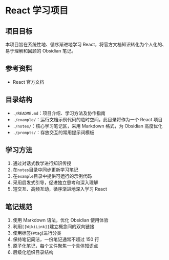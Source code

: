 # React 学习项目

## 项目目标

本项目旨在系统性地、循序渐进地学习 React，将官方文档知识转化为个人化的、易于理解和回顾的 Obsidian 笔记。

## 参考资料

-   React 官方文档

## 目录结构

-   `./README.md`：项目介绍、学习方法及协作指南
-   `./example/`：运行文档示例代码的临时空间，此目录将作为一个 React 项目
-   `./notes/`：核心学习笔记区，采用 Markdown 格式，为 Obsidian 高度优化
-   `./prompts/`：存放交互的常用提示词模板

## 学习方法

1. 通过对话式教学进行知识传授
2. 在`notes`目录中同步更新学习笔记
3. 在`example`目录中提供可运行的示例代码
4. 采用启发式引导，促进独立思考和深入理解
5. 短交互、高频互动，循序渐进地深入学习 React

## 笔记规范

1. 使用 Markdown 语法，优化 Obsidian 使用体验
2. 利用`[[WikiLink]]`建立概念间的双向链接
3. 使用标签(`#tag`)进行分类
4. 保持笔记简洁，一份笔记通常不超过 150 行
5. 原子化笔记，每个文件聚焦一个具体知识点
6. 层级化组织目录结构
